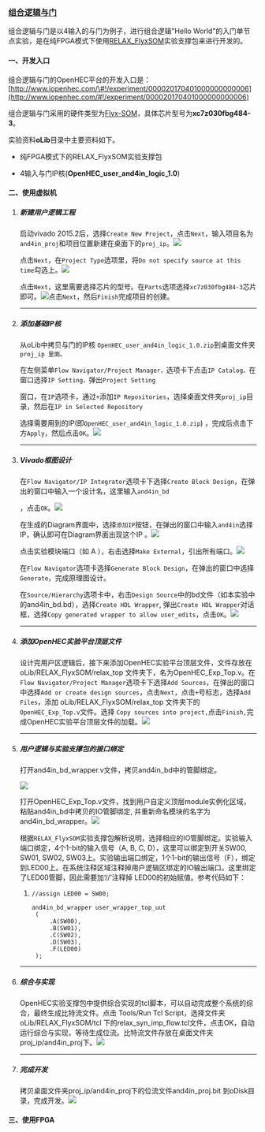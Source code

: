 ### [组合逻辑与门](http://www.iopenhec.com/#!/experiment/000020170401000000000006)

组合逻辑与门是以4输入的与门为例子，进行组合逻辑"Hello World"的入门单节点实验，是在纯FPGA模式下使用[RELAX\_FlyxSOM](http://www.iopenhec.com/#!/app/forum/topics/2332)实验支撑包来进行开发的。

#### 一、开发入口

组合逻辑与门的OpenHEC平台的开发入口是：[http://www.iopenhec.com/\#!/experiment/000020170401000000000006](http://www.iopenhec.com/#!/experiment/000020170401000000000006)

组合逻辑与门采用的硬件类型为[Flyx-SOM](http://www.iopenhec.com/#!/hardware/000020161019000000000012)，具体芯片型号为**xc7z030fbg484-3**。

实验资料**oLib**目录中主要资料如下。

* 纯FPGA模式下的RELAX\_FlyxSOM实验支撑包

* 4输入与门IP核\(**OpenHEC\_user\_and4in\_logic\_1.0**\)

#### 二、使用虚拟机

1. ##### 新建用户逻辑工程

   启动vivado 2015.2后，选择`Create New Project`，点击`Next`，输入项目名为`and4in_proj`和项目位置新建在桌面下的`proj_ip`。![](/assets/new_project.png)

   点击`Next`，在`Project Type`选项里，将`Do not specify source at this time`勾选上。![](/assets/58d7bcffebbc015268da6e78760a6f62.png)

   点击`Next`，这里需要选择芯片的型号。在`Parts`选项选择`xc7z030fbg484-3`芯片即可。![](/assets/621a3218d853ad7928393746eb4708e3.png)点击`Next`，然后`Finish`完成项目的创建。

   ---

2. ##### 添加基础IP核

   从oLib中拷贝与门的IP核 `OpenHEC_user_and4in_logic_1.0.zip`到桌面文件夹`proj_ip 里面。`

   在左侧菜单`Flow Navigator/Project Manager，`选项卡下点击`IP Catalog，`在窗口选择`IP Setting，`弹出`Project Setting`

   窗口，在`IP`选项卡，通过`+`添加`IP Repositories`，选择桌面文件夹`proj_ip`目录，然后在`IP in Selected Repository`

   选择需要用到的IP\(即`OpenHEC_user_and4in_logic_1.0.zip`\) ，完成后点击下方`Apply`，然后点击`OK`。![](/assets/addand4in_ip.png)

   ---

3. ##### Vivado框图设计

   在`Flow Navigator/IP Integrator`选项卡下选择`Create Block Design`，在弹出的窗口中输入一个设计名，这里输入`and4in_bd`

   ，点击`OK`。![](/assets/cbd001.png)

   在生成的Diagram界面中，选择`添加IP`按钮，在弹出的窗口中输入`and4in`选择IP，确认即可在Diagram界面出现这个IP 。![](/assets/a47496d635eaf9220e5f17b5af18f8d9.png)

   点击实验模块端口（如 A ），右击选择`Make External`，引出所有端口。![](/assets/ba9665b76e123387eed2804878427436.png)

   在`Flow Navigator`选项卡选择`Generate Block Design`，在弹出的窗口中选择`Generate`，完成原理图设计。

   在`Source/Hierarchy`选项卡中，右击`Design Source`中的bd文件（如本实验中的and4in\_bd.bd），选择`Create HDL Wrapper`, 弹出`Create HDL Wrapper`对话框，选择`Copy generated wrapper to allow user_edits`，点击`OK`。![](/assets/0d597b7274e841a0d3352313bf71e1fa.png)

   ---

4. ##### 添加OpenHEC实验平台顶层文件

   设计完用户区逻辑后，接下来添加OpenHEC实验平台顶层文件，文件存放在oLib/RELAX\_FlyxSOM/relax\_top 文件夹下，名为OpenHEC\_Exp\_Top.v。在`Flow Navigator/Project Manager`选项卡下选择`Add Sources`，在弹出的窗口中选择`Add or create design sources`，点击`Next`，点击`+`号标志，选择`Add Files`，添加 oLib/RELAX\_FlyxSOM/relax\_top 文件夹下的`OpenHEC_Exp_Top.v`文件。选择 `Copy sources into project,`点击`Finish,`完成OpenHEC实验平台顶层文件的加载。![](/assets/addtop001.png)

   ---

5. ##### 用户逻辑与实验支撑包的接口绑定

   打开and4in\_bd\_wrapper.v文件，拷贝and4in\_bd中的管脚绑定。

   ![](/assets/and4bd001.png)

   打开OpenHEC\_Exp\_Top.v文件，找到用户自定义顶层module实例化区域，粘贴and4in\_bd中拷贝的IO管脚绑定, 并重新命名模块的名字为 and4in\_bd\_wrapper。![](/assets/top001.png)

   根据`RELAX_FlyxSOM`实验支撑包解析说明，选择相应的IO管脚绑定。实验输入端口绑定，4个1-bit的输入信号（A, B, C, D），这里可以绑定到开关SW00, SW01, SW02, SW03上。实验输出端口绑定，1个1-bit的输出信号（F），绑定到LED00上。在系统注释区域注释掉用户逻辑区绑定的IO输出端口。这里绑定了LED00管脚，因此需要加‘//’注释掉 LED00的初始赋值。参考代码如下：

   1. ```
      //assign LED00 = SW00; 

      and4in_bd_wrapper user_wrapper_top_uut
       (
           .A(SW00),
           .B(SW01),
           .C(SW02),
           .D(SW03),
           .F(LED00)
       );
      ```

6. ---

   ##### 综合与实现

   OpenHEC实验支撑包中提供综合实现的tcl脚本，可以自动完成整个系统的综合，最终生成比特流文件。点击 Tools/Run Tcl Script，选择文件夹oLib/RELAX\_FlyxSOM/tcl 下的relax\_syn\_imp\_flow.tcl文件，点击OK，自动运行综合与实现，等待生成位流。比特流文件存放在桌面文件夹proj\_ip/and4in\_proj下。![](/assets/gbit001.png)

   ---

7. ##### 完成开发

   拷贝桌面文件夹proj\_ip/and4in\_proj下的位流文件and4in\_proj.bit 到oDisk目录，完成开发。![](/assets/cpodsik001.png)

#### 三、使用FPGA



